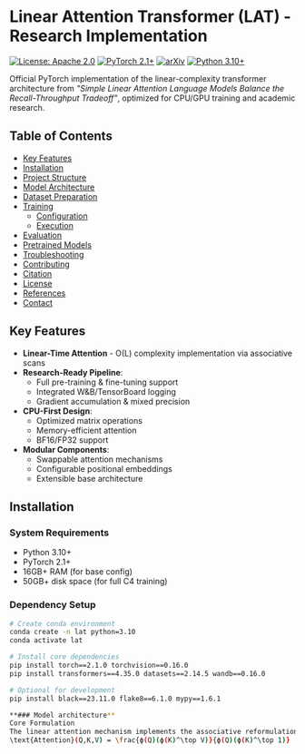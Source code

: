 # Linear Attention Transformer (LAT) - Research Implementation

[![License: Apache 2.0](https://img.shields.io/badge/License-Apache_2.0-blue.svg)](LICENSE)
[![PyTorch 2.1+](https://img.shields.io/badge/PyTorch-2.1%2B-red.svg)](https://pytorch.org)
[![arXiv](https://img.shields.io/badge/arXiv-2402.18668-b31b1b.svg)](https://arxiv.org/abs/2402.18668)
[![Python 3.10+](https://img.shields.io/badge/Python-3.10%2B-green.svg)](https://www.python.org)

Official PyTorch implementation of the linear-complexity transformer architecture from *"Simple Linear Attention Language Models Balance the Recall-Throughput Tradeoff"*, optimized for CPU/GPU training and academic research.

## Table of Contents
- [Key Features](#key-features)
- [Installation](#installation)
- [Project Structure](#project-structure)
- [Model Architecture](#model-architecture)
- [Dataset Preparation](#dataset-preparation)
- [Training](#training)
  - [Configuration](#configuration)
  - [Execution](#execution)
- [Evaluation](#evaluation)
- [Pretrained Models](#pretrained-models)
- [Troubleshooting](#troubleshooting)
- [Contributing](#contributing)
- [Citation](#citation)
- [License](#license)
- [References](#references)
- [Contact](#contact)

## Key Features

- **Linear-Time Attention** - O(L) complexity implementation via associative scans
- **Research-Ready Pipeline**:
  - Full pre-training & fine-tuning support
  - Integrated W&B/TensorBoard logging
  - Gradient accumulation & mixed precision
- **CPU-First Design**:
  - Optimized matrix operations
  - Memory-efficient attention
  - BF16/FP32 support
- **Modular Components**:
  - Swappable attention mechanisms
  - Configurable positional embeddings
  - Extensible base architecture

## Installation

### System Requirements
- Python 3.10+
- PyTorch 2.1+
- 16GB+ RAM (for base config)
- 50GB+ disk space (for full C4 training)

### Dependency Setup
```bash
# Create conda environment
conda create -n lat python=3.10
conda activate lat

# Install core dependencies
pip install torch==2.1.0 torchvision==0.16.0
pip install transformers==4.35.0 datasets==2.14.5 wandb==0.16.0

# Optional for development
pip install black==23.11.0 flake8==6.1.0 mypy==1.6.1

**### Model architecture**
Core Formulation
The linear attention mechanism implements the associative reformulation:
\text{Attention}(Q,K,V) = \frac{ϕ(Q)(ϕ(K)^\top V)}{ϕ(Q)(ϕ(K)^\top 1)}

